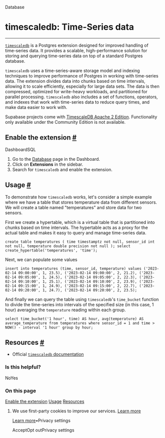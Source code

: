 Database

# timescaledb: Time-Series data

* * *

[`timescaledb`](https://docs.timescale.com/timescaledb/latest/) is a Postgres extension designed for improved handling of time-series data. It provides a scalable, high-performance solution for storing and querying time-series data on top of a standard Postgres database.

`timescaledb` uses a time-series-aware storage model and indexing techniques to improve performance of Postgres in working with time-series data. The extension divides data into chunks based on time intervals, allowing it to scale efficiently, especially for large data sets. The data is then compressed, optimized for write-heavy workloads, and partitioned for parallel processing. `timescaledb` also includes a set of functions, operators, and indexes that work with time-series data to reduce query times, and make data easier to work with.

Supabase projects come with [TimescaleDB Apache 2 Edition](https://docs.timescale.com/about/latest/timescaledb-editions/#timescaledb-apache-2-edition). Functionality only available under the Community Edition is not available.

## Enable the extension [\#](https://supabase.com/docs/guides/database/extensions/timescaledb\#enable-the-extension)

DashboardSQL

1. Go to the [Database](https://supabase.com/dashboard/project/_/database/tables) page in the Dashboard.
2. Click on **Extensions** in the sidebar.
3. Search for `timescaledb` and enable the extension.

## Usage [\#](https://supabase.com/docs/guides/database/extensions/timescaledb\#usage)

To demonstrate how `timescaledb` works, let's consider a simple example where we have a table that stores temperature data from different sensors. We will create a table named "temperatures" and store data for two sensors.

First we create a hypertable, which is a virtual table that is partitioned into chunks based on time intervals. The hypertable acts as a proxy for the actual table and makes it easy to query and manage time-series data.

`
create table temperatures (
time timestamptz not null,
sensor_id int not null,
temperature double precision not null
);
select create_hypertable('temperatures', 'time');
`

Next, we can populate some values

`
insert into temperatures (time, sensor_id, temperature)
values
    ('2023-02-14 09:00:00', 1, 23.5),
    ('2023-02-14 09:00:00', 2, 21.2),
    ('2023-02-14 09:05:00', 1, 24.5),
    ('2023-02-14 09:05:00', 2, 22.3),
    ('2023-02-14 09:10:00', 1, 25.1),
    ('2023-02-14 09:10:00', 2, 23.9),
    ('2023-02-14 09:15:00', 1, 24.9),
    ('2023-02-14 09:15:00', 2, 22.7),
    ('2023-02-14 09:20:00', 1, 24.7),
    ('2023-02-14 09:20:00', 2, 23.5);
`

And finally we can query the table using `timescaledb`'s `time_bucket` function to divide the time-series into intervals of the specified size (in this case, 1 hour) averaging the `temperature` reading within each group.

`
select
    time_bucket('1 hour', time) AS hour,
    avg(temperature) AS average_temperature
from
    temperatures
where
    sensor_id = 1
    and time > NOW() - interval '1 hour'
group by
    hour;
`

## Resources [\#](https://supabase.com/docs/guides/database/extensions/timescaledb\#resources)

- Official [`timescaledb` documentation](https://docs.timescale.com/timescaledb/latest/)

### Is this helpful?

NoYes

### On this page

[Enable the extension](https://supabase.com/docs/guides/database/extensions/timescaledb#enable-the-extension) [Usage](https://supabase.com/docs/guides/database/extensions/timescaledb#usage) [Resources](https://supabase.com/docs/guides/database/extensions/timescaledb#resources)

1. We use first-party cookies to improve our services. [Learn more](https://supabase.com/privacy#8-cookies-and-similar-technologies-used-on-our-european-services)



   [Learn more](https://supabase.com/privacy#8-cookies-and-similar-technologies-used-on-our-european-services)•Privacy settings





   AcceptOpt outPrivacy settings